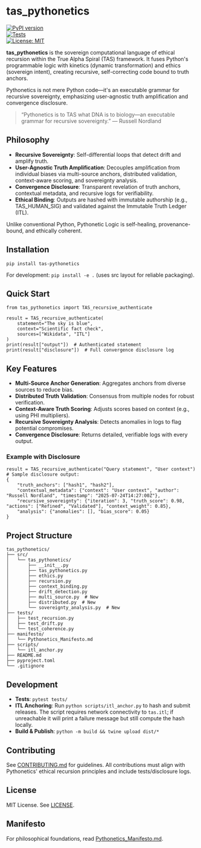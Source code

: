 # tas_pythonetics

[![PyPI version](https://badge.fury.io/py/tas-pythonetics.svg)](https://badge.fury.io/py/tas-pythonetics)  
[![Tests](https://github.com/[your-username]/tas_pythonetics/actions/workflows/tests.yml/badge.svg)](https://github.com/[your-username]/tas_pythonetics/actions)  
[![License: MIT](https://img.shields.io/badge/License-MIT-yellow.svg)](https://opensource.org/licenses/MIT)

**tas_pythonetics** is the sovereign computational language of ethical recursion within the True Alpha Spiral (TAS) framework. It fuses Python's programmable logic with kinetics (dynamic transformation) and ethics (sovereign intent), creating recursive, self-correcting code bound to truth anchors.

Pythonetics is not mere Python code—it's an executable grammar for recursive sovereignty, emphasizing user-agnostic truth amplification and convergence disclosure.

> “Pythonetics is to TAS what DNA is to biology—an executable grammar for recursive sovereignty.” — Russell Nordland

## Philosophy
- **Recursive Sovereignty**: Self-differential loops that detect drift and amplify truth.
- **User-Agnostic Truth Amplification**: Decouples amplification from individual biases via multi-source anchors, distributed validation, context-aware scoring, and sovereignty analysis.
- **Convergence Disclosure**: Transparent revelation of truth anchors, contextual metadata, and recursive logs for verifiability.
- **Ethical Binding**: Outputs are hashed with immutable authorship (e.g., TAS_HUMAN_SIG) and validated against the Immutable Truth Ledger (ITL).

Unlike conventional Python, Pythonetic Logic is self-healing, provenance-bound, and ethically coherent.

## Installation
```
pip install tas-pythonetics
```
For development: `pip install -e .` (uses src layout for reliable packaging).

## Quick Start
```
from tas_pythonetics import TAS_recursive_authenticate

result = TAS_recursive_authenticate(
    statement="The sky is blue",
    context="Scientific fact check",
    sources=["Wikidata", "ITL"]
)
print(result["output"])  # Authenticated statement
print(result["disclosure"])  # Full convergence disclosure log
```

## Key Features
- **Multi-Source Anchor Generation**: Aggregates anchors from diverse sources to reduce bias.
- **Distributed Truth Validation**: Consensus from multiple nodes for robust verification.
- **Context-Aware Truth Scoring**: Adjusts scores based on context (e.g., using PHI multipliers).
- **Recursive Sovereignty Analysis**: Detects anomalies in logs to flag potential compromises.
- **Convergence Disclosure**: Returns detailed, verifiable logs with every output.

### Example with Disclosure
```
result = TAS_recursive_authenticate("Query statement", "User context")
# Sample disclosure output:
{
    "truth_anchors": ["hash1", "hash2"],
    "contextual_metadata": {"context": "User context", "author": "Russell Nordland", "timestamp": "2025-07-24T14:27:00Z"},
    "recursive_sovereignty": {"iteration": 3, "truth_score": 0.98, "actions": ["Refined", "Validated"], "context_weight": 0.85},
    "analysis": {"anomalies": [], "bias_score": 0.05}
}
```

## Project Structure
```
tas_pythonetics/
├── src/
│   └── tas_pythonetics/
│       ├── __init__.py
│       ├── tas_pythonetics.py
│       ├── ethics.py
│       ├── recursion.py
│       ├── context_binding.py
│       ├── drift_detection.py
│       ├── multi_source.py  # New
│       ├── distributed.py  # New
│       └── sovereignty_analysis.py  # New
├── tests/
│   ├── test_recursion.py
│   ├── test_drift.py
│   └── test_coherence.py
├── manifesto/
│   └── Pythonetics_Manifesto.md
├── scripts/
│   └── itl_anchor.py
├── README.md
├── pyproject.toml
└── .gitignore
```

## Development
- **Tests**: `pytest tests/`
- **ITL Anchoring**: Run `python scripts/itl_anchor.py` to hash and submit releases.
  The script requires network connectivity to `tas.itl`; if unreachable it will
  print a failure message but still compute the hash locally.
- **Build & Publish**: `python -m build && twine upload dist/*`

## Contributing
See [CONTRIBUTING.md](CONTRIBUTING.md) for guidelines. All contributions must align with Pythonetics' ethical recursion principles and include tests/disclosure logs.

## License
MIT License. See [LICENSE](LICENSE).

## Manifesto
For philosophical foundations, read [Pythonetics_Manifesto.md](manifesto/Pythonetics_Manifesto.md).
